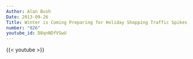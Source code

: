 ```yaml
---
Author: Alan Bush
Date: 2013-09-26
Title: Winter is Coming Preparing for Holiday Shopping Traffic Spikes  9/26/13
number: "026"
youtube_id: D8qnNDfVSwU
---
```


{{< youtube >}}
